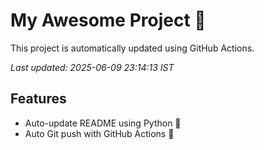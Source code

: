 # My Awesome Project 🚀

This project is automatically updated using GitHub Actions.

_Last updated: 2025-06-09 23:14:13 IST_

## Features
- Auto-update README using Python 🐍
- Auto Git push with GitHub Actions 🤖
